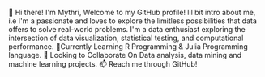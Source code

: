 👋 Hi there! 
I'm Mythri, Welcome to my GitHub profile! lil bit intro about me, i.e I'm a passionate and loves to explore the limitless possibilities that data offers to solve real-world problems.
I'm a data enthusiast exploring the intersection of data visualization, statistical testing, and computational performance.
🌱Currently Learning R Programming & Julia Programming language.
👯 Looking to Collaborate On Data analysis, data mining and machine learning projects.
📫 Reach me through GitHub!
